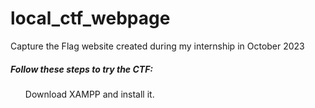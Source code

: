 # local_ctf_webpage
Capture the Flag website created during my internship in October 2023
<h5>Follow these steps to try the CTF:</h5>
<ul>Download XAMPP and install it.</ul>
